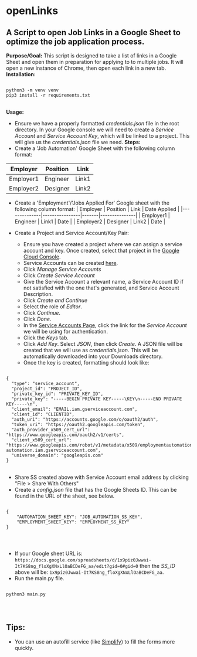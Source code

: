 # openLinks
## A Script to open Job Links in a Google Sheet to optimize the job application process.
**Purpose/Goal:** This script is designed to take a list of links in a Google Sheet and open them in preparation for applying to to multiple jobs.  It will open a new instance of Chrome, then open each link in a new tab.
**Installation:**
<pre>
<code>
python3 -m venv venv
pip3 install -r requirements.txt
</code>
</pre>

**Usage:**
- Ensure we have a properly formatted *credentials.json* file in the root directory.  In your Google console we will need to create a *Service Account* and *Service Account Key*, which will be linked to a project. This will give us the *credentials.json* file we need. 
**Steps:** 
- Create a 'Job Automation' Google Sheet with the following column format: 

| Employer     | Position       | Link  |
|--------------|----------------|-------|
| Employer1    | Engineer       | Link1 |
| Employer2    | Designer       | Link2 |

- Create a 'Employment'/'Jobs Applied For' Google sheet with the following column format: 
| Employer     | Position       | Link  | Date Applied  |
|--------------|----------------|-------|---------------|
| Employer1    | Engineer       | Link1 | Date          |
| Employer2    | Designer       | Link2 | Date          |

- Create a Project and Service Account/Key Pair:
    - Ensure you have created a project where we can assign a service account and key.  Once created, select that project in the [Google Cloud Console](https://console.cloud.google.com).
    - Service Accounts can be created [here](https://console.cloud.google.com/iam-admin/serviceaccounts).
    - Click *Manage Service Accounts*
    - Click *Create Service Account*
    - Give the Service Account a relevant name, a Service Account ID if not satisfied with the one that's generated, and Service Account Description.
    - Click *Create and Continue*
    - Select the role of *Editor*.
    - Click *Continue*.
    - Click *Done*. 
    - In the [Service Accounts Page](https://console.cloud.google.com/iam-admin/serviceaccounts), click the link for the *Service Account* we will be using for authentication.
    - Click the *Keys* tab.
    - Click *Add Key*.  Select *JSON*, then click *Create*. A JSON file will be created that we will use as *credentials.json*. This will be automatically downloaded into your Downloads directory.
    - Once the key is created, formatting should look like: 
<pre>
<code>
{
  "type": "service_account",
  "project_id": "PROJECT_ID",
  "private_key_id": "PRIVATE_KEY_ID",
  "private_key": "-----BEGIN PRIVATE KEY-----\KEY\n-----END PRIVATE KEY-----\n",
  "client_email": "EMAIL.iam.gserviceaccount.com",
  "client_id": "CLIENTID",
  "auth_uri": "https://accounts.google.com/o/oauth2/auth",
  "token_uri": "https://oauth2.googleapis.com/token",
  "auth_provider_x509_cert_url": "https://www.googleapis.com/oauth2/v1/certs",
  "client_x509_cert_url": "https://www.googleapis.com/robot/v1/metadata/x509/employmentautomation%40employment-automation.iam.gserviceaccount.com",
  "universe_domain": "googleapis.com"
}
</code>
</pre>
- Share SS created above with Service Account email address by clicking "File > Share With Others" 
- Create a *config.json* file that has the Google Sheets ID.  This can be found in the URL of the sheet, see below.
<pre>
<code>
{
    "AUTOMATION_SHEET_KEY": "JOB_AUTOMATION_SS_KEY",
    "EMPLOYMENT_SHEET_KEY": "EMPLOYMENT_SS_KEY"
}
</pre>
</code>

- If your Google sheet URL is: `https://docs.google.com/spreadsheets/d/1x9piz0Jwwai-It7KS8ng_floXgXNxLlOaBCDeFG_aa/edit?gid=0#gid=0` then the *SS_ID* above will be: `1x9piz0Jwwai-It7KS8ng_floXgXNxLlOaBCDeFG_aa`.
- Run the main.py file.
<pre>
<code>
python3 main.py
</pre>
</code>


## Tips:
- You can use an autofill service (like [Simplify](simplify.jobs)) to fill the forms more quickly.
